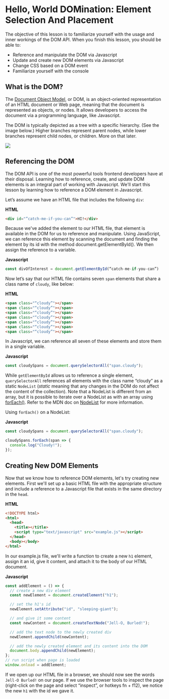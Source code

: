 # Hello, World DOMination: Element Selection And Placement

The objective of this lesson is to familiarize yourself with the usage and inner
workings of the DOM API. When you finish this lesson, you should be able to:

- Reference and manipulate the DOM via Javascript
- Update and create new DOM elements via Javascript
- Change CSS based on a DOM event
- Familiarize yourself with the console

## What is the DOM?

The
[Document Object Model](https://developer.mozilla.org/en-US/docs/Web/API/Document_Object_Model/Introduction),
or DOM, is an object-oriented representation of an HTML document or Web page,
meaning that the document is represented as objects, or nodes. It allows
developers to access the document via a programming language, like Javascript.

The DOM is typically depicted as a tree with a specific hierarchy. (See the
image below.) Higher branches represent parent nodes, while lower branches
represent child nodes, or children. More on that later.

<p>
  <img src="https://appacademy-open-assets.s3-us-west-1.amazonaws.com/Module-DOM-API/element-selection/assets/DOM_tree.png" style="max-width: 50%; height: auto;">
</p>

## Referencing the DOM

The DOM API is one of the most powerful tools frontend developers have at their
disposal. Learning how to reference, create, and update DOM elements is an
integral part of working with Javascript. We'll start this lesson by learning
how to reference a DOM element in Javascript.

Let’s assume we have an HTML file that includes the following `div`:

**HTML**

```html
<div id="”catch-me-if-you-can”">HI!</div>
```

Because we've added the element to our HTML file, that element is available in
the DOM for us to reference and manipulate. Using JavaScript, we can reference
this element by scanning the document and finding the element by its id with the
method document.getElementById(). We then assign the reference to a variable.

**Javascript**

```js
const divOfInterest = document.getElementById(“catch-me-if-you-can”)
```

Now let’s say that our HTML file contains seven `span` elements that share a
class name of `cloudy`, like below:

**HTML**

```html
<span class="“cloudy”"></span>
<span class="“cloudy”"></span>
<span class="“cloudy”"></span>
<span class="“cloudy”"></span>
<span class="“cloudy”"></span>
<span class="“cloudy”"></span>
<span class="“cloudy”"></span>
```

In Javascript, we can reference all seven of these elements and store them in a
single variable.

**Javascript**

```js
const cloudySpans = document.querySelectorAll("span.cloudy");
```

While `getElementById` allows us to reference a single element,
`querySelectorAll` references all elements with the class name “cloudy” as a
static `NodeList` (_static_ meaning that any changes in the DOM do not affect
the content of the collection). Note that a NodeList is different from an array,
but it is possible to iterate over a NodeList as with an array using
[forEach()](https://developer.mozilla.org/en-US/docs/Web/JavaScript/Reference/Global_Objects/Array/forEach).
Refer to the MDN doc on
[NodeList](https://developer.mozilla.org/en-US/docs/Web/API/NodeList) for more
information.

Using `forEach()` on a NodeList:

**Javascript**

```js
const cloudySpans = document.querySelectorAll("span.cloudy");

cloudySpans.forEach(span => {
  console.log("Cloudy!");
});
```

## Creating New DOM Elements

Now that we know how to reference DOM elements, let's try creating new elements.
First we'll set up a basic HTML file with the appropriate structure and include
a reference to a Javascript file that exists in the same directory in the
`head`.

**HTML**

```html
<!DOCTYPE html>
<html>
  <head>
    <title></title>
    <script type="text/javascript" src="example.js"></script>
  </head>
  <body></body>
</html>
```

In our example.js file, we'll write a function to create a new `h1` element,
assign it an id, give it content, and attach it to the body of our HTML
document.

**Javascript**

```js
const addElement = () => {
  // create a new div element
  const newElement = document.createElement("h1");

  // set the h1's id
  newElement.setAttribute("id", "sleeping-giant");

  // and give it some content
  const newContent = document.createTextNode("Jell-O, Burled!");

  // add the text node to the newly created div
  newElement.appendChild(newContent);

  // add the newly created element and its content into the DOM
  document.body.appendChild(newElement);
};
// run script when page is loaded
window.onload = addElement;
```

If we open up our HTML file in a browser, we should now see the words
`Jell-O Burled!` on our page. If we use the browser tools to inspect the page
(right-click on the page and select “inspect”, or hotkeys fn + f12), we notice
the new `h1` with the id we gave it.
